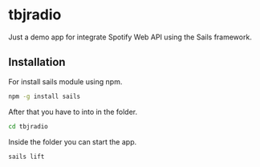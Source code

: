 # tbjradio
Just a demo app for integrate Spotify Web API  using the Sails framework. 

Installation
------------

For install sails module using npm.
``` bash
npm -g install sails
```

After that you have to into in the folder.
``` bash
cd tbjradio
```

Inside the folder you can start the app.
``` bash
sails lift
```